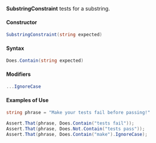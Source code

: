 **SubstringConstraint** tests for a substring.

#### Constructor

```csharp
SubstringConstraint(string expected)
```

#### Syntax

```csharp
Does.Contain(string expected)
```

#### Modifiers

```csharp
...IgnoreCase
```

#### Examples of Use

```csharp
string phrase = "Make your tests fail before passing!"

Assert.That(phrase, Does.Contain("tests fail"));
Assert.That(phrase, Does.Not.Contain("tests pass"));
Assert.That(phrase, Does.Contain("make").IgnoreCase);
```

